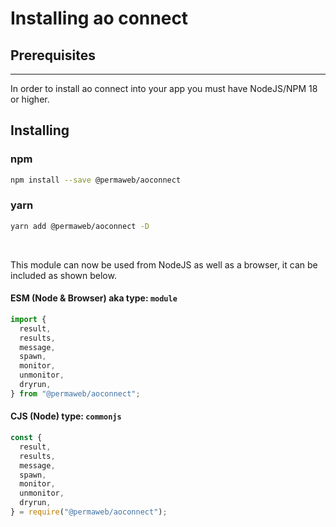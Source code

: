 # Installing ao connect

## Prerequisites

---

In order to install ao connect into your app you must have NodeJS/NPM 18 or higher.
<br>

## Installing

### npm

```sh
npm install --save @permaweb/aoconnect
```

### yarn

```sh
yarn add @permaweb/aoconnect -D
```

<br>

This module can now be used from NodeJS as well as a browser, it can be included as shown below.

#### ESM (Node & Browser) aka type: `module`

```js
import {
  result,
  results,
  message,
  spawn,
  monitor,
  unmonitor,
  dryrun,
} from "@permaweb/aoconnect";
```

#### CJS (Node) type: `commonjs`

```js
const {
  result,
  results,
  message,
  spawn,
  monitor,
  unmonitor,
  dryrun,
} = require("@permaweb/aoconnect");
```
